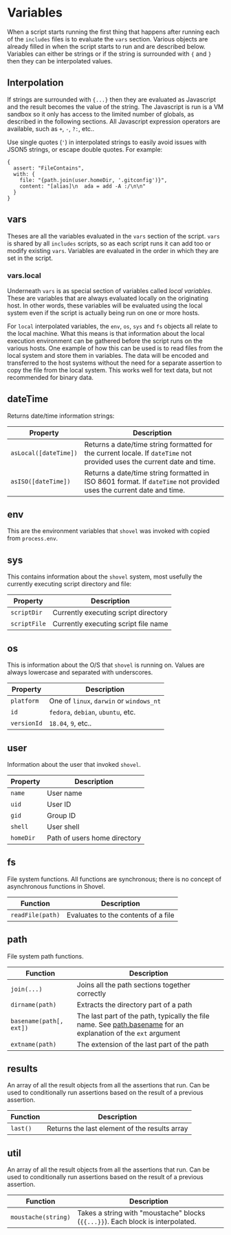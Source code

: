 # Variables

When a script starts running the first thing that happens after running each of the `includes` files is to evaluate the `vars` section.  Various objects are already filled in when the script starts to run and are described below.  Variables can either be strings or if the string is surrounded with `{` and `}` then they can be interpolated values.

## Interpolation

If strings are surrounded with `{...}` then they are evaluated as Javascript and the result becomes the value of the string.  The Javascript is run is a VM sandbox so it only has access to the  limited number of globals, as described in the following sections.  All Javascript expression operators are available, such as `+`, `-`, `?:`, etc..

Use single quotes (`'`) in interpolated strings to easily avoid issues with JSON5 strings, or escape double quotes.  For example:

```JSON5
{
  assert: "FileContains",
  with: {
    file: "{path.join(user.homeDir, '.gitconfig')}",
    content: "[alias]\n  ada = add -A :/\n\n"
  }
}
```

## vars

Theses are all the variables evaluated in the `vars` section of the script.  `vars` is shared by all `includes` scripts, so as each script runs it can add too or modify existing `vars`.  Variables are evaluated in the order in which they are set in the script.

### vars.local

Underneath `vars` is as special section of variables called _local variables_.  These are variables that are always evaluated locally on the originating host.  In other words, these variables will be evaluated using the local system even if the script is actually being run on one or more hosts.

For `local` interpolated variables, the `env`, `os`, `sys` and `fs` objects all relate to the local machine.  What this means is that information about the local execution environment can be gathered before the script runs on the various hosts.  One example of how this can be used is to read files from the local system and store them in variables.  The data will be encoded and transferred to the host systems without the need for a separate assertion to copy the file from the local system.  This works well for text data, but not recommended for binary data.

## dateTime

Returns date/time information strings:

| Property              | Description                                                                                                             |
| --------------------- | ----------------------------------------------------------------------------------------------------------------------- |
| `asLocal([dateTime])` | Returns a date/time string formatted for the current locale. If `dateTime` not provided uses the current date and time. |
| `asISO([dateTime])`   | Returns a date/time string formatted in ISO 8601 format.  If `dateTime` not provided uses the current date and time.    |

## env

This are the environment variables that `shovel` was invoked with copied from `process.env`.

## sys

This contains information about the `shovel` system, most usefully the currently executing script directory and file:

| Property     | Description                          |
| ------------ | ------------------------------------ |
| `scriptDir`  | Currently executing script directory |
| `scriptFile` | Currently executing script file name |

## os

This is information about the O/S that `shovel` is running on. Values are always lowercase and separated with underscores.

| Property    | Description                              |
| ----------- | ---------------------------------------- |
| `platform`  | One of `linux`, `darwin` or `windows_nt` |
| `id`        | `fedora`, `debian`, `ubuntu`, etc.       |
| `versionId` | `18.04`, `9`, etc..                      |

## user

Information about the user that invoked `shovel`.

| Property  | Description                  |
| --------- | ---------------------------- |
| `name`    | User name                    |
| `uid`     | User ID                      |
| `gid`     | Group ID                     |
| `shell`   | User shell                   |
| `homeDir` | Path of users home directory |

## fs

File system functions.  All functions are synchronous; there is no concept of asynchronous functions in Shovel.

| Function         | Description                         |
| ---------------- | ----------------------------------- |
| `readFile(path)` | Evaluates to the contents of a file |

## path

File system path functions.

| Function                | Description                                                                                                                                                                                           |
| ----------------------- | ----------------------------------------------------------------------------------------------------------------------------------------------------------------------------------------------------- |
| `join(...)`             | Joins all the path sections together correctly                                                                                                                                                        |
| `dirname(path)`         | Extracts the directory part of a path                                                                                                                                                                 |
| `basename(path[, ext])` | The last part of the path, typically the file name. See [path.basename](https://nodejs.org/dist/latest-v12.x/docs/api/path.html#path_path_basename_path_ext) for an explanation of the `ext` argument |
| `extname(path)`         | The extension of the last part of the path                                                                                                                                                            |

## results

An array of all the result objects from all the assertions that run.  Can be used to conditionally run assertions based on the result of a previous assertion.

| Function | Description                                   |
| -------- | --------------------------------------------- |
| `last()` | Returns the last element of the results array |

## util

An array of all the result objects from all the assertions that run.  Can be used to conditionally run assertions based on the result of a previous assertion.

| Function            | Description                                                                     |
| ------------------- | ------------------------------------------------------------------------------- |
| `moustache(string)` | Takes a string with "moustache" blocks (`{{...}}`). Each block is interpolated. |
